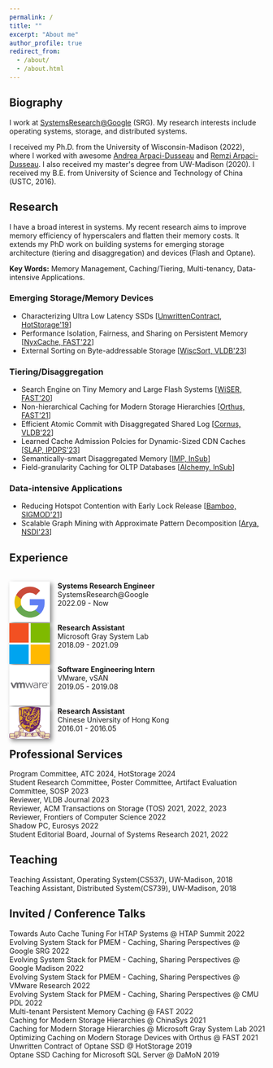 ```yaml
---
permalink: /
title: ""
excerpt: "About me"
author_profile: true
redirect_from: 
  - /about/
  - /about.html
---
```


## Biography

I work at [SystemsResearch@Google](https://techsysinfra.google/research/) (SRG).
My research interests include operating systems, storage, and distributed systems.

I received my Ph.D. from the University of Wisconsin-Madison (2022), where I worked with awesome [Andrea Arpaci-Dusseau](http://pages.cs.wisc.edu/~dusseau/) and [Remzi Arpaci-Dusseau](http://pages.cs.wisc.edu/~remzi/). 
I also received my master's degree from UW-Madison (2020).
I received my B.E. from University of Science and Technology of China (USTC, 2016). 

<!---
# Latest
<span style="color:rgb(64, 115, 158)">[Dec. 2021]&#128293;</span> NyxCache, a multi-tenant KV-cache framework on persistent memory, will appear at FAST 2022!
<br><span style="color:rgb(64, 115, 158)">[Mar. 2021]</span> Bamboo, a concurrency control protocol which reduces contention of hotspots, has been accepted to SIGMOD 2021! 
<br><span style="color:rgb(64, 115, 158)">[Dec. 2020]&#128293;</span> Non-Hierarchical Caching, a generic method to optimize caching for Persistent Memory hierarchies, has been accepted to FAST 2021!
style="color:rgb(64, 115, 158)"
-->

## Research
I have a broad interest in systems. My recent research aims to improve memory efficiency of hyperscalers and flatten their memory costs. It extends my PhD work on building systems for emerging storage architecture (tiering and disaggregation) and devices (Flash and Optane).

**Key Words:** Memory Management, Caching/Tiering, Multi-tenancy, Data-intensive Applications.


### Emerging Storage/Memory Devices
- Characterizing Ultra Low Latency SSDs \[[UnwrittenContract, HotStorage'19](https://research.cs.wisc.edu/adsl/Publications/hotstorage-contract19.pdf)\]
- Performance Isolation, Fairness, and Sharing on Persistent Memory \[[NyxCache, FAST'22](https://www.usenix.org/conference/fast22/presentation/wu)\]
- External Sorting on Byte-addressable Storage \[[WiscSort, VLDB'23](https://www.vldb.org/pvldb/vol16/p2103-banakar.pdf)\]

### Tiering/Disaggregation
- Search Engine on Tiny Memory and Large Flash Systems \[[WiSER, FAST'20](https://www.usenix.org/conference/fast20/presentation/he)\]
- Non-hierarchical Caching for Modern Storage Hierarchies \[[Orthus, FAST'21](https://www.usenix.org/conference/fast21/presentation/wu-kan)\] 
- Efficient Atomic Commit with Disaggregated Shared Log \[[Cornus, VLDB'22](https://www.vldb.org/pvldb/vol16/p379-guo.pdf)\]
- Learned Cache Admission Polcies for Dynamic-Sized CDN Caches \[[SLAP, IPDPS'23](https://ieeexplore.ieee.org/document/10177483)\]
- Semantically-smart Disaggregated Memory \[[IMP, InSub]()\]
- Field-granularity Caching for OLTP Databases \[[Alchemy, InSub]()\]

### Data-intensive Applications
- Reducing Hotspot Contention with Early Lock Release \[[Bamboo, SIGMOD'21](https://scarletguo.github.io/files/rdm447-guoA.pdf)\]
- Scalable Graph Mining with Approximate Pattern Decomposition \[[Arya, NSDI'23](https://www.usenix.org/system/files/nsdi23-zhu.pdf)\]

## Experience

<br><img style="float: left; box-shadow: 4px 4px 8px #888; margin-right: 15px;" src="images/logo/google-logo.png" width="80px" >
<b>Systems Research Engineer</b><br>SystemsResearch@Google<br>2022.09 - Now

<!---
<img style="float: left; box-shadow: 4px 4px 8px #888; margin-right: 15px;" src="images/logo/uwm-logo.png" width="80px" >
<b>Research Assistant</b><br><a href="https://madsystems.cs.wisc.edu">UW-Madison Systems Group</a><br>2016 - 2022
--->

<br><img style="float: left; box-shadow: 4px 4px 8px #888; margin-right: 15px;" src="images/logo/ms-logo.png" width="80px" >
<b>Research Assistant</b><br>Microsoft Gray System Lab<br>2018.09 - 2021.09

<br><img style="float: left; box-shadow: 4px 4px 8px #888; margin-right: 15px;" src="images/logo/vw-logo.png" width="80px" >
<b>Software Engineering Intern</b><br>VMware, vSAN<br>2019.05 - 2019.08

<br><img style="float: left; box-shadow: 4px 4px 8px #888; margin-right: 15px;" src="images/logo/cuhk-logo.png" width="80px" >
<b>Research Assistant</b><br>Chinese University of Hong Kong<br>2016.01 - 2016.05


## Professional Services
Program Committee, ATC 2024, HotStorage 2024 <br>
Student Research Committee, Poster Committee, Artifact Evaluation Committee, SOSP 2023 <br>
Reviewer, VLDB Journal 2023 <br>
Reviewer, ACM Transactions on Storage (TOS) 2021, 2022, 2023<br>
Reviewer, Frontiers of Computer Science 2022 <br>
Shadow PC, Eurosys 2022 <br>
Student Editorial Board, Journal of Systems Research 2021, 2022 <br>
<!-- External Reviewer, FAST 2018, NSDI 2020, FAST 2022, SIGMOD 2023 <br> -->

## Teaching
Teaching Assistant, Operating System(CS537), UW-Madison, 2018 <br>
Teaching Assistant, Distributed System(CS739), UW-Madison, 2018

## Invited / Conference Talks
Towards Auto Cache Tuning For HTAP Systems @ HTAP Summit 2022 <br>
Evolving System Stack for PMEM - Caching, Sharing Perspectives @ Google SRG 2022 <br>
Evolving System Stack for PMEM - Caching, Sharing Perspectives @ Google Madison 2022 <br>
Evolving System Stack for PMEM - Caching, Sharing Perspectives @ VMware Research 2022 <br>
Evolving System Stack for PMEM - Caching, Sharing Perspectives @ CMU PDL 2022 <br>
Multi-tenant Persistent Memory Caching @ FAST 2022 <br>
Caching for Modern Storage Hierarchies @ ChinaSys 2021  <br>
Caching for Modern Storage Hierarchies @ Microsoft Gray System Lab 2021 <br> 
Optimizing Caching on Modern Storage Devices with Orthus @ FAST 2021  <br>
Unwritten Contract of Optane SSD @ HotStorage 2019  <br>
Optane SSD Caching for Microsoft SQL Server @ DaMoN 2019 <br>
